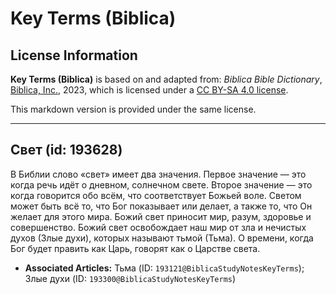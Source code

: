 # Key Terms (Biblica)

## License Information

**Key Terms (Biblica)** is based on and adapted from: _Biblica Bible Dictionary_, [Biblica, Inc.](https://www.biblica.com/), 2023, which is licensed under a [CC BY-SA 4.0 license](https://creativecommons.org/licenses/by-sa/4.0/legalcode.en).

This markdown version is provided under the same license.



--------------------------------

## Свет (id: 193628)

В Библии слово «свет» имеет два значения. Первое значение — это когда речь идёт о дневном, солнечном свете. Второе значение — это когда говорится обо всём, что соответствует Божьей воле. Светом может быть всё то, что Бог показывает или делает, а также то, что Он желает для этого мира. Божий свет приносит мир, разум, здоровье и совершенство. Божий свет освобождает наш мир от зла и нечистых духов (Злые духи), которых называют тьмой (Тьма). О времени, когда Бог будет править как Царь, говорят как о Царстве света.

* **Associated Articles:** Тьма (ID: `193121@BiblicaStudyNotesKeyTerms`); Злые духи (ID: `193300@BiblicaStudyNotesKeyTerms`)

